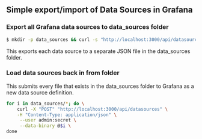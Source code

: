 
## Simple export/import of Data Sources in Grafana

### Export all Grafana data sources to data_sources folder

```bash
$ mkdir -p data_sources && curl -s "http://localhost:3000/api/datasources"  -u admin:admin|jq -c -M '.[]'|split -l 1 - data_sources/
```

This exports each data source to a separate JSON file in the data_sources folder.

### Load data sources back in from folder

This submits every file that exists in the data_sources folder to Grafana as a new data source definition.

```bash
for i in data_sources/*; do \
    curl -X "POST" "http://localhost:3000/api/datasources" \
    -H "Content-Type: application/json" \
     --user admin:secret \
     --data-binary @$i \
done
```

